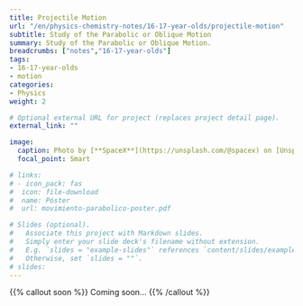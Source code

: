 ```yaml
---
title: Projectile Motion
url: "/en/physics-chemistry-notes/16-17-year-olds/projectile-motion"
subtitle: Study of the Parabolic or Oblique Motion
summary: Study of the Parabolic or Oblique Motion.
breadcrumbs: ["notes","16-17-year-olds"]
tags:
- 16-17-year-olds
- motion
categories:
- Physics
weight: 2

# Optional external URL for project (replaces project detail page).
external_link: ""

image:
  caption: Photo by [**SpaceX**](https://unsplash.com/@spacex) on [Unsplash](https://unsplash.com)
  focal_point: Smart

# links:
# - icon_pack: fas
#  icon: file-download
#  name: Póster
#  url: movimiento-parabolico-poster.pdf  

# Slides (optional).
#   Associate this project with Markdown slides.
#   Simply enter your slide deck's filename without extension.
#   E.g. `slides = "example-slides"` references `content/slides/example-slides.md`.
#   Otherwise, set `slides = ""`.
# slides: 
---
```


{{% callout soon %}}
Coming soon...
{{% /callout %}}
